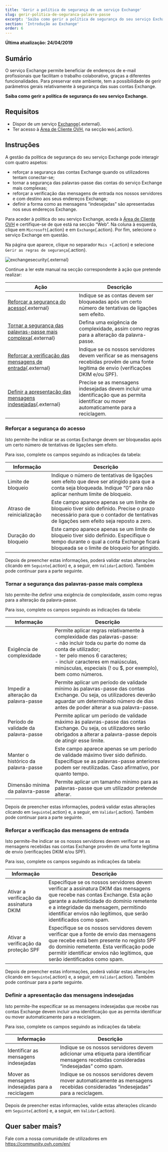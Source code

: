 ```yaml
---
title: 'Gerir a política de segurança de um serviço Exchange'
slug: gerir-politica-de-seguranca-palavra-passe
excerpt: 'Saiba como gerir a política de segurança do seu serviço Exchange'
section: 'Introdução ao Exchange'
order: 6
---
```


**Última atualização: 24/04/2019**

## Sumário

O serviço Exchange permite beneficiar de endereços de e-mail profissionais que facilitam o trabalho colaborativo, graças a diferentes funcionalidades. Para preservar este ambiente, tem a possibilidade de gerir parâmetros gerais relativamente à segurança das suas contas Exchange.

**Saiba como gerir a política de segurança do seu serviço Exchange.**

## Requisitos

- Dispor de um serviço [Exchange](https://www.ovh.pt/emails/){.external}.
- Ter acesso à [Área de Cliente OVH](https://www.ovh.com/auth/?action=gotomanager), na secção `Web`{.action}.

## Instruções

A gestão da política de segurança do seu serviço Exchange pode interagir com quatro aspetos:

- reforçar a segurança das contas Exchange quando os utilizadores tentam conectar-se;
- tornar a segurança das palavras-passe das contas do serviço Exchange mais complexas;
- reforçar a verificação das mensagens de entrada nos nossos servidores e com destino aos seus endereços Exchange;
- definir a forma como as mensagens “indesejadas” são apresentadas nos seus endereços Exchange.

Para aceder à política do seu serviço Exchange, aceda à [Área de Cliente OVH](https://www.ovh.com/auth/?action=gotomanager) e certifique-se de que está na secção “Web”. Na coluna à esquerda, clique em `Microsoft`{.action} e em `Exchange`{.action}. Por fim, selecione o serviço Exchange em questão.

Na página que aparece, clique no separador `Mais +`{.action} e selecione `Gerir as regras de segurança`{.action}.

![exchangesecurity](images/exchange-security-step1.png){.external}

Continue a ler este manual na secção correspondente à ação que pretende realizar:

|Ação|Descrição| 
|---|---| 
|[Reforçar a segurança do acesso](./#reforcar-a-seguranca-do-acesso){.external}|Indique se as contas devem ser bloqueadas após um certo número de tentativas de ligações sem efeito.|
|[Tornar a segurança das palavras-passe mais complexa](./#tornar-a-seguranca-das-palavras-passe-mais-complexa){.external}|Defina uma exigência de complexidade, assim como regras para a alteração da palavra-passe.|
|[Reforçar a verificação das mensagens de entrada](./#reforcar-a-verificacao-das-mensagens-de-entrada){.external}|Indique se os nossos servidores devem verificar se as mensagens recebidas provêm de uma fonte legítima de envio (verificações DKIM e/ou SPF).|
|[Definir a apresentação das mensagens indesejadas](./#definir-a-apresentacao-das-mensagens-indesejadas){.external}|Precise se as mensagens indesejadas devem incluir uma identificação que as permita identificar ou mover automaticamente para a reciclagem.|

### Reforçar a segurança do acesso

Isto permite-lhe indicar se as contas Exchange devem ser bloqueadas após um certo número de tentativas de ligações sem efeito.

Para isso, complete os campos seguindo as indicações da tabela:

|Informação|Descrição| 
|---|---| 
|Limite de bloqueio|Indique o número de tentativas de ligações sem efeito que deve ser atingido para que a conta seja bloqueada. Indique “0” para não aplicar nenhum limite de bloqueio.|
|Atraso de reinicialização|Este campo aparece apenas se um limite de bloqueio tiver sido definido. Precise o prazo necessário para que o contador de tentativas de ligações sem efeito seja reposto a zero.|
|Duração do bloqueio|Este campo aparece apenas se um limite de bloqueio tiver sido definido. Especifique o tempo durante o qual a conta Exchange ficará bloqueada se o limite de bloqueio for atingido.|

Depois de preencher estas informações, poderá validar estas alterações clicando em `Seguinte`{.action} e, a seguir, em `Validar`{.action}. Também pode continuar para a parte seguinte.

### Tornar a segurança das palavras-passe mais complexa

Isto permite-lhe definir uma exigência de complexidade, assim como regras para a alteração da palavra-passe.

Para isso, complete os campos seguindo as indicações da tabela:

|Informação|Descrição| 
|---|---| 
|Exigência de complexidade|Permite aplicar regras relativamente à complexidade das palavras-passe:<br> \- não incluir toda ou parte do nome da conta de utilizador;<br> \- ter pelo menos 6 caracteres;<br> \- incluir caracteres em maiúsculas, minúsculas, especiais (! ou $, por exemplo), bem como números.|
|Impedir a alteração da palavra-passe|Permite aplicar um período de validade mínimo às palavras-passe das contas Exchange. Ou seja, os utilizadores deverão aguardar um determinado número de dias antes de poder alterar a sua palavra-passe.|
|Período de validade da palavra-passe|Permite aplicar um período de validade máximo às palavras-passe das contas Exchange. Ou seja, os utilizadores serão obrigados a alterar a palavra-passe depois de atingir esse limite.|
|Manter o histórico da palavra-passe|Este campo aparece apenas se um período de validade máximo tiver sido definido. Especifique se as palavras-passe anteriores podem ser reutilizadas. Caso afirmativo, por quanto tempo.|
|Dimensão mínima da palavra-passe|Permite aplicar um tamanho mínimo para as palavras-passe que um utilizador pretende alterar.|

Depois de preencher estas informações, poderá validar estas alterações clicando em `Seguinte`{.action} e, a seguir, em `Validar`{.action}. Também pode continuar para a parte seguinte.

### Reforçar a verificação das mensagens de entrada

Isto permite-lhe indicar se os nossos servidores devem verificar se as mensagens recebidas nas contas Exchange provêm de uma fonte legítima de envio (verificações DKIM e/ou SPF).

Para isso, complete os campos seguindo as indicações da tabela:

|Informação|Descrição| 
|---|---| 
|Ativar a verificação da assinatura DKIM|Especifique se os nossos servidores devem verificar a assinatura DKIM das mensagens que recebe nas contas Exchange. Esta ação garante a autenticidade do domínio remetente e a integridade da mensagem, permitindo identificar envios não legítimos, que serão identificados como spam.|
|Ativar a verificação da proteção SPF|Especifique se os nossos servidores devem verificar que a fonte de envio das mensagens que recebe está bem presente no registo SPF do domínio remetente. Esta verificação pode permitir identificar envios não legítimos, que serão identificados como spam.|

Depois de preencher estas informações, poderá validar estas alterações clicando em `Seguinte`{.action} e, a seguir, em `Validar`{.action}. Também pode continuar para a parte seguinte.

### Definir a apresentação das mensagens indesejadas

Isto permite-lhe especificar se as mensagens indesejadas que recebe nas contas Exchange devem incluir uma identificação que as permita identificar ou mover automaticamente para a reciclagem.

Para isso, complete os campos seguindo as indicações da tabela:

|Informação|Descrição| 
|---|---| 
|Identificar as mensagens indesejadas|Indique se os nossos servidores devem adicionar uma etiqueta para identificar mensagens recebidas consideradas “indesejadas” como spam.|
|Mover as mensagens indesejadas para a reciclagem|Indique se os nossos servidores devem mover automaticamente as mensagens recebidas consideradas “indesejadas” para a reciclagem.|

Depois de preencher estas informações, valide estas alterações clicando em `Seguinte`{.action} e, a seguir, em `Validar`{.action}.

## Quer saber mais?

Fale com a nossa comunidade de utilizadores em <https://community.ovh.com/en/>